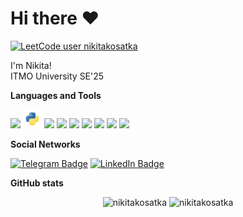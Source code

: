 # Hi there ❤️
[![LeetCode user nikitakosatka](https://img.shields.io/badge/dynamic/json?style=flat-square&labelColor=black&color=%23ffa116&label=Solved&query=solvedOverTotal&url=https%3A%2F%2Fleetcode-badge.vercel.app%2Fapi%2Fusers%2Fnikitakosatka&logo=leetcode&logoColor=yellow)](https://leetcode.com/nikitakosatka/)

I'm Nikita!\
ITMO University SE'25

**Languages and Tools**  

[<code><img height="30" src="https://user-images.githubusercontent.com/34314541/184476883-24747fb9-801d-41b1-91bb-4b3e161a5cec.png"></code>](https://go.dev)
[<code><img height="30" src="https://raw.githubusercontent.com/github/explore/80688e429a7d4ef2fca1e82350fe8e3517d3494d/topics/python/python.png"></code>](https://www.python.org)
[<code><img height="30" src="https://cdn.iconscout.com/icon/free/png-512/c-programming-569564.png"></code>](https://en.cppreference.com/w/c/language)
[<code><img height="30" src="https://user-images.githubusercontent.com/42747200/46140125-da084900-c26d-11e8-8ea7-c45ae6306309.png"></code>](https://en.cppreference.com/w/cpp/language)
[<code><img height="30" src="https://user-images.githubusercontent.com/34314541/150592066-edb00215-4cc3-4da7-8ee9-059160046907.png"></code>](https://www.postgresql.org)
[<code><img height="30" src="https://cdn.worldvectorlogo.com/logos/redis.svg"></code>](https://redis.io)
[<code><img height="30" src="https://logojinni.com/image/logos/mongodb-icon-1.svg"></code>](https://www.mongodb.com)
[<code><img height="30" src="https://upload.wikimedia.org/wikipedia/commons/thumb/1/17/GraphQL_Logo.svg/2048px-GraphQL_Logo.svg.png"></code>](https://graphql.org)
[<code><img height="30" src="https://www.docker.com/sites/default/files/d8/2019-07/vertical-logo-monochromatic.png"></code>](https://www.docker.com)


**Social Networks**

[![Telegram Badge](https://img.shields.io/badge/-nikitakosatka-2ba5e0?style=flat-square&labelColor=2ba5e0&logo=telegram&logoColor=white&link=https://t.me/nikitakosatka)](https://t.me/nikitakosatka) 
[![LinkedIn Badge](https://img.shields.io/badge/-nikitausatov-0A66CA?style=flat-square&labelColor=0A66CA&logo=linkedin&logoColor=white&link=https://github.com/nikitakosatka)](https://www.linkedin.com/in/nikitakosatka/)


**GitHub stats**
<p align="center"><img height=190 src="https://github-readme-stats.vercel.app/api?username=nikitakosatka&show_icons=true&theme=radical&count_private=true&include_all_commits=true" alt="nikitakosatka" /> <img height=190 src="https://github-readme-stats.vercel.app/api/top-langs/?username=nikitakosatka&count_private=true&langs_count=10&theme=radical&layout=compact&include_all_commits=true&hide=HTML,CSS" alt="nikitakosatka" /></p>
